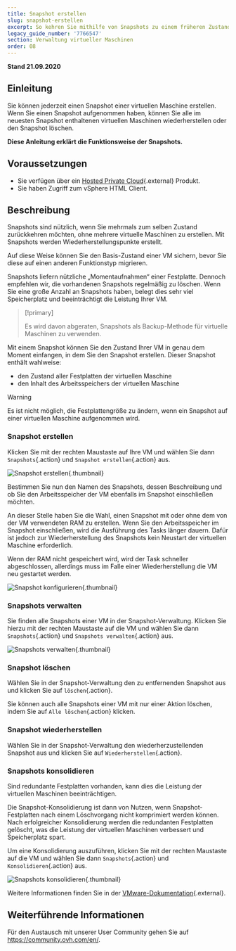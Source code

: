 ```yaml
---
title: Snapshot erstellen
slug: snapshot-erstellen
excerpt: So kehren Sie mithilfe von Snapshots zu einem früheren Zustand Ihrer VMs zurück
legacy_guide_number: '7766547'
section: Verwaltung virtueller Maschinen
order: 08
---
```


**Stand 21.09.2020**

## Einleitung 

Sie können jederzeit einen Snapshot einer virtuellen Maschine erstellen. Wenn Sie einen Snapshot aufgenommen haben, können Sie alle im neuesten Snapshot enthaltenen virtuellen Maschinen wiederherstellen oder den Snapshot löschen.

**Diese Anleitung erklärt die Funktionsweise der Snapshots.**

## Voraussetzungen

- Sie verfügen über ein [Hosted Private Cloud](https://www.ovhcloud.com/de/enterprise/products/hosted-private-cloud/){.external} Produkt.
- Sie haben Zugriff zum vSphere HTML Client.

## Beschreibung

Snapshots sind nützlich, wenn Sie mehrmals zum selben Zustand zurückkehren möchten, ohne mehrere virtuelle Maschinen zu erstellen. Mit Snapshots werden Wiederherstellungspunkte erstellt. 

Auf diese Weise können Sie den Basis-Zustand einer VM sichern, bevor Sie diese auf einen anderen Funktionstyp migrieren. 

Snapshots liefern nützliche „Momentaufnahmen“ einer Festplatte. Dennoch empfehlen wir, die vorhandenen Snapshots regelmäßig zu löschen. Wenn Sie eine große Anzahl an Snapshots haben, belegt dies sehr viel Speicherplatz und beeinträchtigt die Leistung Ihrer VM.

> [!primary]
> 
> Es wird davon abgeraten, Snapshots als Backup-Methode für virtuelle Maschinen zu verwenden.
> 

Mit einem Snapshot können Sie den Zustand Ihrer VM in genau dem Moment einfangen, in dem Sie den Snapshot erstellen. Dieser Snapshot enthält wahlweise:

- den Zustand aller Festplatten der virtuellen Maschine
- den Inhalt des Arbeitsspeichers der virtuellen Maschine

> [!warning]
> 
> Es ist nicht möglich, die Festplattengröße zu ändern, wenn ein Snapshot auf einer virtuellen Maschine aufgenommen wird.
> 

### Snapshot erstellen

Klicken Sie mit der rechten Maustaste auf Ihre VM und wählen Sie dann `Snapshots`{.action} und `Snapshot erstellen`{.action} aus.

![Snapshot erstellen](images/snapshot01.png){.thumbnail}

Bestimmen Sie nun den Namen des Snapshots, dessen Beschreibung und ob Sie den Arbeitsspeicher der VM ebenfalls im Snapshot einschließen möchten.

An dieser Stelle haben Sie die Wahl, einen Snapshot mit oder ohne dem von der VM verwendeten RAM zu erstellen. Wenn Sie den Arbeitsspeicher im Snapshot einschließen, wird die Ausführung des Tasks länger dauern. Dafür ist jedoch zur Wiederherstellung des Snapshots kein Neustart der virtuellen Maschine erforderlich. 

Wenn der RAM nicht gespeichert wird, wird der Task schneller abgeschlossen, allerdings muss im Falle einer Wiederherstellung die VM neu gestartet werden.

![Snapshot konfigurieren](images/snapshot02.png){.thumbnail}

### Snapshots verwalten

Sie finden alle Snapshots einer VM in der Snapshot-Verwaltung. Klicken Sie hierzu mit der rechten Maustaste auf die VM und wählen Sie dann `Snapshots`{.action} und `Snapshots verwalten`{.action} aus.

![Snapshots verwalten](images/snapshot03.png){.thumbnail}

### Snapshot löschen

Wählen Sie in der Snapshot-Verwaltung den zu entfernenden Snapshot aus und klicken Sie auf `löschen`{.action}.

Sie können auch alle Snapshots einer VM mit nur einer Aktion löschen, indem Sie auf `Alle löschen`{.action} klicken.

### Snapshot wiederherstellen

Wählen Sie in der Snapshot-Verwaltung den wiederherzustellenden Snapshot aus und klicken Sie auf `Wiederherstellen`{.action}.

### Snapshots konsolidieren

Sind redundante Festplatten vorhanden, kann dies die Leistung der virtuellen Maschinen beeinträchtigen.

Die Snapshot-Konsolidierung ist dann von Nutzen, wenn Snapshot-Festplatten nach einem Löschvorgang nicht komprimiert werden können. Nach erfolgreicher Konsolidierung werden die redundanten Festplatten gelöscht, was die Leistung der virtuellen Maschinen verbessert und Speicherplatz spart.

Um eine Konsolidierung auszuführen, klicken Sie mit der rechten Maustaste auf die VM und wählen Sie dann `Snapshots`{.action} und `Konsolidieren`{.action} aus.

![Snapshots konsolidieren](images/consolidate.png){.thumbnail}

Weitere Informationen finden Sie in der [VMware-Dokumentation](https://docs.vmware.com/de/VMware-vSphere/6.7/com.vmware.vsphere.vm_admin.doc/GUID-2F4A6D8B-33FF-4C6B-9B02-C984D151F0D5.html){.external}.

## Weiterführende Informationen

Für den Austausch mit unserer User Community gehen Sie auf <https://community.ovh.com/en/>.
